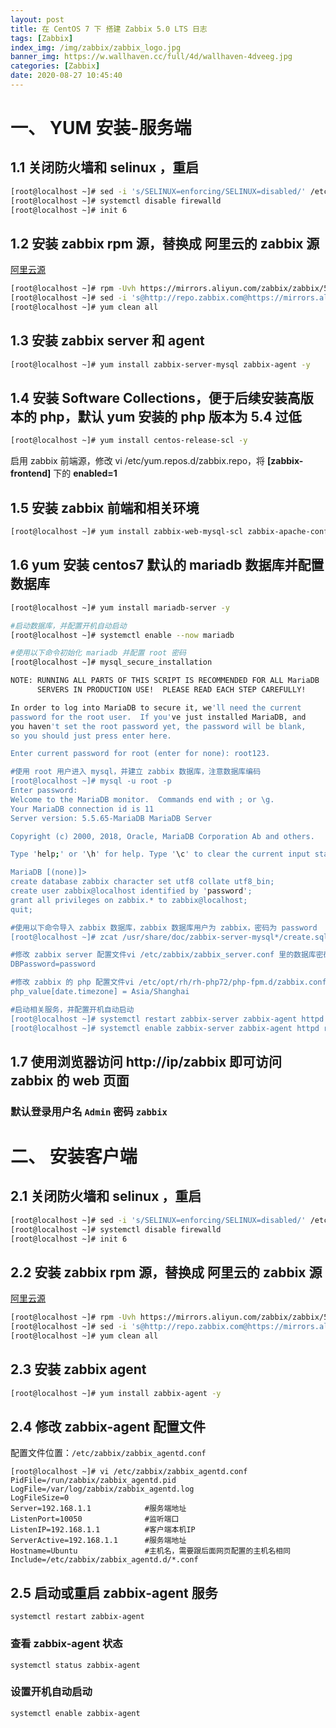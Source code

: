 ```yaml
---
layout: post
title: 在 CentOS 7 下 搭建 Zabbix 5.0 LTS 日志
tags: [Zabbix]
index_img: /img/zabbix/zabbix_logo.jpg
banner_img: https://w.wallhaven.cc/full/4d/wallhaven-4dveeg.jpg
categories: [Zabbix]
date: 2020-08-27 10:45:40
---
```


# 一、 YUM 安装-服务端

## 1.1 关闭防火墙和 selinux ，重启

```bash
[root@localhost ~]# sed -i 's/SELINUX=enforcing/SELINUX=disabled/' /etc/selinux/config
[root@localhost ~]# systemctl disable firewalld
[root@localhost ~]# init 6
```

## 1.2 安装 zabbix rpm 源，替换成 阿里云的 zabbix 源

[阿里云源](https://mirrors.aliyun.com)

```bash
[root@localhost ~]# rpm -Uvh https://mirrors.aliyun.com/zabbix/zabbix/5.0/rhel/7/x86_64/zabbix-release-5.0-1.el7.noarch.rpm
[root@localhost ~]# sed -i 's@http://repo.zabbix.com@https://mirrors.aliyun.com/zabbix@' /etc/yum.repos.d/zabbix.repo
[root@localhost ~]# yum clean all
```

## 1.3 安装 zabbix server 和 agent

```bash
[root@localhost ~]# yum install zabbix-server-mysql zabbix-agent -y
```

## 1.4 安装 Software Collections，便于后续安装高版本的 php，默认 yum 安装的 php 版本为 5.4 过低

```bash
[root@localhost ~]# yum install centos-release-scl -y
```

启用 zabbix 前端源，修改 vi /etc/yum.repos.d/zabbix.repo，将 **[zabbix-frontend]** 下的 **enabled=1**

## 1.5 安装 zabbix 前端和相关环境

```bash
[root@localhost ~]# yum install zabbix-web-mysql-scl zabbix-apache-conf-scl -y
```

## 1.6 yum 安装 centos7 默认的 mariadb 数据库并配置数据库
```bash
[root@localhost ~]# yum install mariadb-server -y

#启动数据库，并配置开机自动启动
[root@localhost ~]# systemctl enable --now mariadb

#使用以下命令初始化 mariadb 并配置 root 密码
[root@localhost ~]# mysql_secure_installation 

NOTE: RUNNING ALL PARTS OF THIS SCRIPT IS RECOMMENDED FOR ALL MariaDB
      SERVERS IN PRODUCTION USE!  PLEASE READ EACH STEP CAREFULLY!

In order to log into MariaDB to secure it, we'll need the current
password for the root user.  If you've just installed MariaDB, and
you haven't set the root password yet, the password will be blank,
so you should just press enter here.

Enter current password for root (enter for none): root123.

#使用 root 用户进入 mysql，并建立 zabbix 数据库，注意数据库编码
[root@localhost ~]# mysql -u root -p 
Enter password: 
Welcome to the MariaDB monitor.  Commands end with ; or \g.
Your MariaDB connection id is 11
Server version: 5.5.65-MariaDB MariaDB Server

Copyright (c) 2000, 2018, Oracle, MariaDB Corporation Ab and others.

Type 'help;' or '\h' for help. Type '\c' to clear the current input statement.

MariaDB [(none)]> 
create database zabbix character set utf8 collate utf8_bin;
create user zabbix@localhost identified by 'password';
grant all privileges on zabbix.* to zabbix@localhost;
quit;

#使用以下命令导入 zabbix 数据库，zabbix 数据库用户为 zabbix，密码为 password
[root@localhost ~]# zcat /usr/share/doc/zabbix-server-mysql*/create.sql.gz | mysql -uzabbix -p zabbix

#修改 zabbix server 配置文件vi /etc/zabbix/zabbix_server.conf 里的数据库密码
DBPassword=password

#修改 zabbix 的 php 配置文件vi /etc/opt/rh/rh-php72/php-fpm.d/zabbix.conf 里的时区，改成 Asia/Shanghai
php_value[date.timezone] = Asia/Shanghai

#启动相关服务，并配置开机自动启动
[root@localhost ~]# systemctl restart zabbix-server zabbix-agent httpd rh-php72-php-fpm
[root@localhost ~]# systemctl enable zabbix-server zabbix-agent httpd rh-php72-php-fpm
```

## 1.7 使用浏览器访问 http://ip/zabbix 即可访问 zabbix 的 web 页面

### 默认登录用户名 `Admin` 密码 `zabbix`

# 二、 安装客户端

## 2.1 关闭防火墙和 selinux ，重启

```bash
[root@localhost ~]# sed -i 's/SELINUX=enforcing/SELINUX=disabled/' /etc/selinux/config
[root@localhost ~]# systemctl disable firewalld
[root@localhost ~]# init 6
```

## 2.2 安装 zabbix rpm 源，替换成 阿里云的 zabbix 源

[阿里云源](https://mirrors.aliyun.com)

```bash
[root@localhost ~]# rpm -Uvh https://mirrors.aliyun.com/zabbix/zabbix/5.0/rhel/7/x86_64/zabbix-release-5.0-1.el7.noarch.rpm
[root@localhost ~]# sed -i 's@http://repo.zabbix.com@https://mirrors.aliyun.com/zabbix@' /etc/yum.repos.d/zabbix.repo
[root@localhost ~]# yum clean all
```

## 2.3 安装 zabbix agent

```bash
[root@localhost ~]# yum install zabbix-agent -y
```

## 2.4 修改 zabbix-agent 配置文件

配置文件位置：`/etc/zabbix/zabbix_agentd.conf`

```
[root@localhost ~]# vi /etc/zabbix/zabbix_agentd.conf
PidFile=/run/zabbix/zabbix_agentd.pid
LogFile=/var/log/zabbix/zabbix_agentd.log
LogFileSize=0
Server=192.168.1.1            #服务端地址
ListenPort=10050              #监听端口
ListenIP=192.168.1.1          #客户端本机IP
ServerActive=192.168.1.1      #服务端地址
Hostname=Ubuntu               #主机名，需要跟后面网页配置的主机名相同
Include=/etc/zabbix/zabbix_agentd.d/*.conf
```

## 2.5 启动或重启 zabbix-agent 服务

`systemctl restart zabbix-agent`

### 查看 zabbix-agent 状态

`systemctl status zabbix-agent`

### 设置开机自动启动

`systemctl enable zabbix-agent`